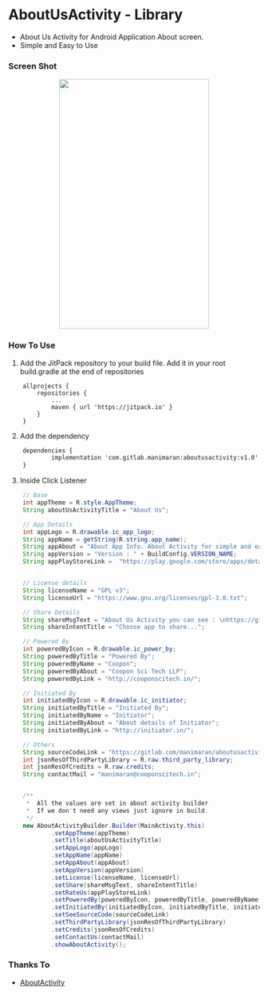 # AboutUsActivity - Library

*  About Us Activity for Android Application About screen.
*  Simple and Easy to Use

### Screen Shot

<center><img src="https://gitlab.com/manimaran/aboutusactivity/raw/master/files/about_us_activity.gif" data-canonical-src="https://gitlab.com/manimaran/aboutusactivity/raw/master/files/about_us_activity.gif" width="300" height="500" /></center>

### How To Use

1. Add the JitPack repository to your build file. Add it in your root build.gradle at the end of repositories

```
    allprojects {
		repositories {
			...
			maven { url 'https://jitpack.io' }
		}
    }
```

2. Add the dependency

```xml
	dependencies {
	        implementation 'com.gitlab.manimaran:aboutusactivity:v1.0'
	}
```

3. Inside Click Listener

```java
    // Base
    int appTheme = R.style.AppTheme;
    String aboutUsActivityTitle = "About Us";

    // App Details
    int appLogo = R.drawable.ic_app_logo;
    String appName = getString(R.string.app_name);
    String appAbout = "About App Info. About Activity for simple and easy way to show about us.";
    String appVersion = "Version : " + BuildConfig.VERSION_NAME;
    String appPlayStoreLink =  "https://play.google.com/store/apps/details?id=com.jskaleel.fte";


    // License details
    String licenseName = "GPL v3";
    String licenseUrl = "https://www.gnu.org/licenses/gpl-3.0.txt";

    // Share Details
    String shareMsgText = "About Us Activity you can see : \nhttps://gitlab.com/manimaran/aboutusactivity";
    String shareIntentTitle = "Choose app to share...";

    // Powered By
    int poweredByIcon = R.drawable.ic_power_by;
    String poweredByTitle = "Powered By";
    String poweredByName = "Coopon";
    String poweredByAbout = "Coopon Sci Tech LLP";
    String poweredByLink = "http://cooponscitech.in/";

    // Initiated By
    int initiatedByIcon = R.drawable.ic_initiator;
    String initiatedByTitle = "Initiated By";
    String initiatedByName = "Initiator";
    String initiatedByAbout = "About details of Initiator";
    String initiatedByLink = "http://initiator.in/";

    // Others
    String sourceCodeLink = "https://gitlab.com/manimaran/aboutusactivity";
    int jsonResOfThirdPartyLibrary = R.raw.third_party_library;
    int jsonResOfCredits = R.raw.credits;
    String contactMail = "manimaran@cooponscitech.in";


    /**
     *  All the values are set in about activity builder
     *  If we don't need any views just ignore in build.
     */
    new AboutActivityBuilder.Builder(MainActivity.this)
            .setAppTheme(appTheme)
            .setTitle(aboutUsActivityTitle)
            .setAppLogo(appLogo)
            .setAppName(appName)
            .setAppAbout(appAbout)
            .setAppVersion(appVersion)
            .setLicense(licenseName, licenseUrl)
            .setShare(shareMsgText, shareIntentTitle)
            .setRateUs(appPlayStoreLink)
            .setPoweredBy(poweredByIcon, poweredByTitle, poweredByName, poweredByAbout, poweredByLink)
            .setInitiatedBy(initiatedByIcon, initiatedByTitle, initiatedByName, initiatedByAbout, initiatedByLink)
            .setSeeSourceCode(sourceCodeLink)
            .setThirdPartyLibrary(jsonResOfThirdPartyLibrary)
            .setCredits(jsonResOfCredits)
            .setContactUs(contactMail)
            .showAboutActivity();

```



### Thanks To

*  [AboutActivity](https://github.com/biagiopietro/AboutActivity)